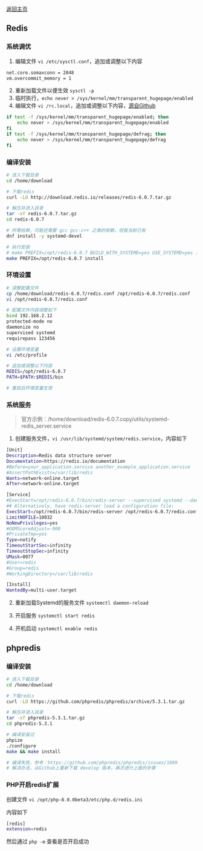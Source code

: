 [返回主页](../../../README.md)

## Redis

### 系统调优

1. 编辑文件 `vi /etc/sysctl.conf`，追加或调整以下内容
```bash
net.core.somaxconn = 2048
vm.overcommit_memory = 1
```
2. 重新加载文件以便生效 `sysctl -p`
3. 临时执行，`echo never > /sys/kernel/mm/transparent_hugepage/enabled`
4. 编辑文件 `vi /rc.local`，追加或调整以下内容，[源自Github](https://github.com/redis/redis/issues/3176)
```bash
if test -f /sys/kernel/mm/transparent_hugepage/enabled; then
    echo never > /sys/kernel/mm/transparent_hugepage/enabled
fi
if test -f /sys/kernel/mm/transparent_hugepage/defrag; then
    echo never > /sys/kernel/mm/transparent_hugepage/defrag
fi
```

### 编译安装
```bash
# 进入下载目录
cd /home/download

# 下载redis
curl -LO http://download.redis.io/releases/redis-6.0.7.tar.gz

# 解压并进入目录
tar -xf redis-6.0.7.tar.gz
cd redis-6.0.7

# 所需依赖，可能还需要 gcc gcc-c++ 之类的依赖，但我当前已有
dnf install -y systemd-devel

# 执行安装
# make PREFIX=/opt/redis-6.0.7 BUILD_WITH_SYSTEMD=yes USE_SYSTEMD=yes install
make PREFIX=/opt/redis-6.0.7 install
```

### 环境设置
```bash
# 调整配置文件
cp /home/download/redis-6.0.7/redis.conf /opt/redis-6.0.7/redis.conf
vi /opt/redis-6.0.7/redis.conf

# 配置文件内容调整如下
bind 192.168.2.12
protected-mode no
daemonize no
supervised systemd
requirepass 123456

# 设置环境变量
vi /etc/profile

# 追加或调整以下内容
REDIS=/opt/redis-6.0.7
PATH=$PATH:$REDIS/bin

# 重启后环境变量生效
```

### 系统服务

> 官方示例：/home/download/redis-6.0.7.copy/utils/systemd-redis_server.service

1. 创建服务文件，`vi /usr/lib/systemd/system/redis.service`，内容如下

```bash
[Unit]
Description=Redis data structure server
Documentation=https://redis.io/documentation
#Before=your_application.service another_example_application.service
#AssertPathExists=/var/lib/redis
Wants=network-online.target
After=network-online.target

[Service]
#ExecStart=/opt/redis-6.0.7/bin/redis-server --supervised systemd --daemonize no
## Alternatively, have redis-server load a configuration file:
ExecStart=/opt/redis-6.0.7/bin/redis-server /opt/redis-6.0.7/redis.conf
LimitNOFILE=10032
NoNewPrivileges=yes
#OOMScoreAdjust=-900
#PrivateTmp=yes
Type=notify
TimeoutStartSec=infinity
TimeoutStopSec=infinity
UMask=0077
#User=redis
#Group=redis
#WorkingDirectory=/var/lib/redis

[Install]
WantedBy=multi-user.target
```

2. 重新加载Systemd的服务文件 `systemctl daemon-reload`

3. 开启服务 `systemctl start redis`

4. 开机启动 `systemctl enable redis`

## phpredis

### 编译安装

```bash
# 进入下载目录
cd /home/download

# 下载redis
curl -LO https://github.com/phpredis/phpredis/archive/5.3.1.tar.gz

# 解压并进入目录
tar -xf phpredis-5.3.1.tar.gz
cd phpredis-5.3.1

# 编译安装过
phpize
./configure
make && make install

# 编译失败，参考：https://github.com/phpredis/phpredis/issues/1809
# 解决办法，从Github上重新下载 develop 版本，再次进行上面的步骤
```

### PHP开启redis扩展

创建文件 `vi /opt/php-8.0.0beta3/etc/php.d/redis.ini`

内容如下
```bash
[redis]
extension=redis
```
然后通过 `php -m` 查看是否开启成功